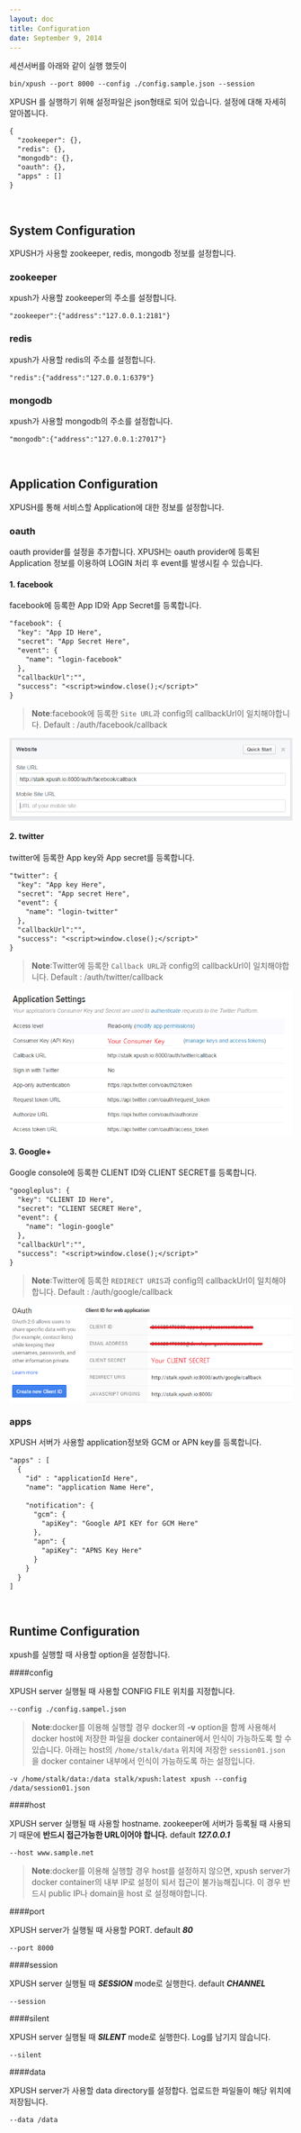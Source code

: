 ```yaml
---
layout: doc
title: Configuration
date: September 9, 2014
---
```


세션서버를 아래와 같이 실행 했듯이

	bin/xpush --port 8000 --config ./config.sample.json --session

XPUSH 를 실행하기 위해 설정파일은 json형태로 되어 있습니다. 설정에 대해 자세히 알아봅니다.

	{
	  "zookeeper": {},
	  "redis": {},
	  "mongodb": {},
	  "oauth": {},
	  "apps" : []
	}

<a name="sys_config"></a>
<br/>

## System Configuration

XPUSH가 사용할 zookeeper, redis, mongodb 정보를 설정합니다.

### zookeeper

xpush가 사용할 zookeeper의 주소를 설정합니다.

	"zookeeper":{"address":"127.0.0.1:2181"}

### redis

xpush가 사용할 redis의 주소를 설정합니다.

	"redis":{"address":"127.0.0.1:6379"}

### mongodb

xpush가 사용할 mongodb의 주소를 설정합니다.

	"mongodb":{"address":"127.0.0.1:27017"}

<a name="app_config"></a>
<br/>

## Application Configuration

XPUSH를 통해 서비스할 Application에 대한 정보를 설정합니다.

<a name="oauth_config"></a>

### oauth

oauth provider를 설정을 추가합니다. XPUSH는 oauth provider에 등록된 Application 정보를 이용하여 LOGIN 처리 후 event를 발생시킬 수 있습니다.

#### 1. facebook

facebook에 등록한 App ID와 App Secret를 등록합니다.

	"facebook": {
	  "key": "App ID Here",
	  "secret": "App Secret Here",
	  "event": {
	    "name": "login-facebook"
	  },
	  "callbackUrl":"",
	  "success": "<script>window.close();</script>"
	}

>**Note**:facebook에 등록한 `Site URL`과 config의 callbackUrl이 일치해야합니다. Default : /auth/facebook/callback

<img src="./resource/facebook.png" align="center">

#### 2. twitter

twitter에 등록한 App key와 App secret를 등록합니다.

	"twitter": {
	  "key": "App key Here",
	  "secret": "App secret Here",
	  "event": {
	    "name": "login-twitter"
	  },
	  "callbackUrl":"",
	  "success": "<script>window.close();</script>"
	}

>**Note**:Twitter에 등록한 `Callback URL`과 config의 callbackUrl이 일치해야합니다. Default : /auth/twitter/callback

<img src="./resource/twitter.png" align="center">

#### 3. Google+

Google console에 등록한 CLIENT ID와 CLIENT SECRET를 등록합니다.

	"googleplus": {
	  "key": "CLIENT ID Here",
	  "secret": "CLIENT SECRET Here",
	  "event": {
	    "name": "login-google"
	  },
	  "callbackUrl":"",
	  "success": "<script>window.close();</script>"
	}

>**Note**:Twitter에 등록한 `REDIRECT URIS`과 config의 callbackUrl이 일치해야합니다. Default : /auth/google/callback

<img src="./resource/google.png" align="center">

### apps

XPUSH 서버가 사용할 application정보와 GCM or APN key를 등록합니다.

	"apps" : [
	  {
	    "id" : "applicationId Here",
	    "name": "application Name Here",

	    "notification": {
	      "gcm": {
			"apiKey": "Google API KEY for GCM Here"
	      },
	      "apn": {
			"apiKey": "APNS Key Here"
	      }
	    }
	  }
	]

<a name="run_config"></a>
<br/>

## Runtime Configuration

xpush를 실행할 때 사용할 option을 설정합니다.

####config

XPUSH server 실행될 때 사용할 CONFIG FILE 위치를 지정합니다.

	--config ./config.sampel.json

>**Note**:docker를 이용해 실행할 경우 docker의 **-v** option을 함께 사용해서 docker host에 저장한 파일을 docker container에서 인식이 가능하도록 할 수 있습니다.
아래는 host의 `/home/stalk/data` 위치에 저장한 `session01.json`을 docker container 내부에서 인식이 가능하도록 하는 설정입니다.

	-v /home/stalk/data:/data stalk/xpush:latest xpush --config /data/session01.json



####host

XPUSH server 실행될 때 사용할 hostname. zookeeper에 서버가 등록될 때 사용되기 때문에 **반드시 접근가능한 URL이어야 합니다.** default ***127.0.0.1***

	--host www.sample.net


>**Note**:docker를 이용해 실행할 경우 host를 설정하지 않으면, xpush server가 docker container의 내부 IP로 설정이 되서 접근이 불가능해집니다. 이 경우 반드시 public IP나 domain을 host 로 설정해야합니다.



####port

XPUSH server가 실행될 때 사용할 PORT. default ***80***

	--port 8000



####session

XPUSH server 실행될 때 ***SESSION*** mode로 실행한다. default ***CHANNEL***

	--session



####silent

XPUSH server 실행될 때 ***SILENT*** mode로 실행한다. Log를 남기지 않습니다.

	--silent



####data

XPUSH server가 사용할 data directory를 설정합다. 업로드한 파일들이 해당 위치에 저장됩니다.

	--data /data
